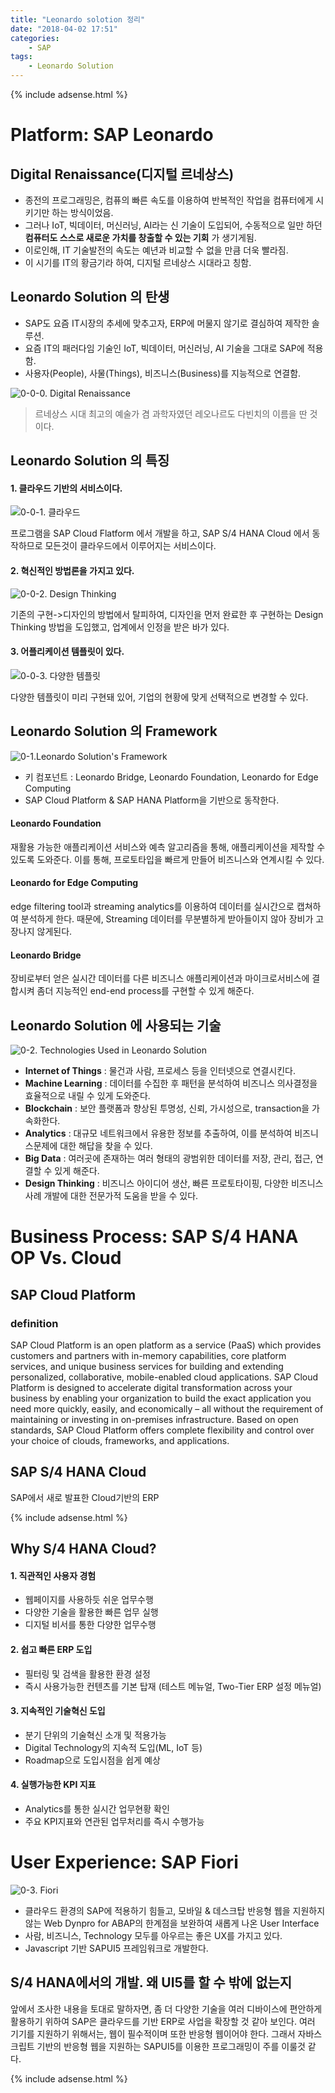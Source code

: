```yaml
---
title: "Leonardo solotion 정리"
date: "2018-04-02 17:51"
categories:
    - SAP
tags:
    - Leonardo Solution
---
```


{% include adsense.html %}

# Platform: SAP Leonardo
## Digital Renaissance(디지털 르네상스)
- 종전의 프로그래밍은, 컴퓨의 빠른 속도를 이용하여 반복적인 작업을 컴퓨터에게 시키기만 하는 방식이었음.
- 그러나 IoT, 빅데이터, 머신러닝, AI라는 신 기술이 도입되어, 수동적으로 일만 하던 **컴퓨터도 스스로 새로운 가치를 창출할 수 있는 기회** 가 생기게됨.
- 이로인해, IT 기술발전의 속도는 예년과 비교할 수 없을 만큼 더욱 빨라짐.
- 이 시기를 IT의 황금기라 하여, 디지털 르네상스 시대라고 칭함.

## Leonardo Solution 의 탄생
- SAP도 요즘 IT시장의 추세에 맞추고자, ERP에 머물지 않기로 결심하여 제작한 솔루션.
- 요즘 IT의 패러다임 기술인 IoT, 빅데이터, 머신러닝, AI 기술을 그대로 SAP에 적용함.
- 사용자(People), 사물(Things), 비즈니스(Business)를 지능적으로 연결함.

![0-0-0. Digital Renaissance](https://user-images.githubusercontent.com/34618693/38233568-e3b43232-3755-11e8-85cd-4e867b5b56ad.png)

> 르네상스 시대 최고의 예술가 겸 과학자였던 레오나르도 다빈치의 이름을 딴 것이다.

## Leonardo Solution 의 특징

#### 1. 클라우드 기반의 서비스이다.
![0-0-1. 클라우드](https://user-images.githubusercontent.com/34618693/38233393-6113b6ae-3755-11e8-8add-cc3b4f8cb991.jpg)

프로그램을 SAP Cloud Flatform 에서 개발을 하고, SAP S/4 HANA Cloud 에서 동작하므로 모든것이 클라우드에서 이루어지는 서비스이다.

#### 2. 혁신적인 방법론을 가지고 있다.
![0-0-2. Design Thinking](https://user-images.githubusercontent.com/34618693/38233396-6456e8f4-3755-11e8-8d7a-fe6a4a4989a4.PNG)

기존의 구현->디자인의 방법에서 탈피하여, 디자인을 먼저 완료한 후 구현하는 Design Thinking 방법을 도입했고, 업계에서 인정을 받은 바가 있다.

#### 3. 어플리케이션 템플릿이 있다.
![0-0-3. 다양한 템플릿](https://user-images.githubusercontent.com/34618693/38233398-65cdc0d6-3755-11e8-90e7-caec345b27d7.PNG)

다양한 템플릿이 미리 구현돼 있어, 기업의 현황에 맞게 선택적으로 변경할 수 있다.

## Leonardo Solution 의 Framework
![0-1.Leonardo Solution's Framework](https://user-images.githubusercontent.com/34618693/38223063-caff4894-3723-11e8-834e-2d48b7a54b00.jpg)
- 키 컴포넌트 : Leonardo Bridge, Leonardo Foundation, Leonardo for Edge Computing
- SAP Cloud Platform & SAP HANA Platform을 기반으로 동작한다.

#### Leonardo Foundation
재활용 가능한 애플리케이션 서비스와 예측 알고리즘을 통해, 애플리케이션을 제작할 수 있도록 도와준다. 이를 통해, 프로토타입을 빠르게 만들어 비즈니스와 연계시킬 수 있다.

#### Leonardo for Edge Computing
edge filtering tool과 streaming analytics를 이용하여 데이터를 실시간으로 캡쳐하여 분석하게 한다. 때문에, Streaming 데이터를 무분별하게 받아들이지 않아 장비가 고장나지 않게된다.

#### Leonardo Bridge
장비로부터 얻은 실시간 데이터를 다른 비즈니스 애플리케이션과 마이크로서비스에 결합시켜 좀더 지능적인 end-end process를 구현할 수 있게 해준다.

## Leonardo Solution 에 사용되는 기술
![0-2. Technologies Used in Leonardo Solution](https://user-images.githubusercontent.com/34618693/38231954-fb314fe0-374f-11e8-8f22-c990e4ff9d32.jpg)
- **Internet of Things** : 물건과 사람, 프로세스 등을 인터넷으로 연결시킨다.
- **Machine Learning** : 데이터를 수집한 후 패턴을 분석하여 비즈니스 의사결정을 효율적으로 내릴 수 있게 도와준다.
- **Blockchain** : 보안 플랫폼과 향상된 투명성, 신뢰, 가시성으로, transaction을 가속화한다.
- **Analytics** : 대규모 네트워크에서 유용한 정보를 추출하여, 이를 분석하여 비즈니스문제에 대한 해답을 찾을 수 있다.
- **Big Data** : 여러곳에 존재하는 여러 형태의 광범위한 데이터를 저장, 관리, 접근, 연결할 수 있게 해준다.
- **Design Thinking** : 비즈니스 아이디어 생산, 빠른 프로토타이핑, 다양한 비즈니스 사례 개발에 대한 전문가적 도움을 받을 수 있다.

# Business Process: SAP S/4 HANA OP Vs. Cloud
## SAP Cloud Platform
### definition
SAP Cloud Platform is an open platform as a service (PaaS) which provides customers and partners with in-memory capabilities, core platform services, and unique business services for building and extending personalized, collaborative, mobile-enabled cloud applications. SAP Cloud Platform is designed to accelerate digital transformation across your business by enabling your organization to build the exact application you need more quickly, easily, and economically – all without the requirement of maintaining or investing in on-premises infrastructure. Based on open standards, SAP Cloud Platform offers complete flexibility and control over your choice of clouds, frameworks, and applications.

## SAP S/4 HANA Cloud
SAP에서 새로 발표한 Cloud기반의 ERP

{% include adsense.html %}

## Why S/4 HANA Cloud?
#### 1. 직관적인 사용자 경험
- 웹페이지를 사용하듯 쉬운 업무수행
- 다양한 기술을 활용한 빠른 업무 실행
- 디지털 비서를 통한 다양한 업무수행

#### 2. 쉽고 빠른 ERP 도입
- 필터링 및 검색을 활용한 환경 설정
- 즉시 사용가능한 컨텐츠를 기본 탑재 (테스트 메뉴얼, Two-Tier ERP 설정 메뉴얼)

#### 3. 지속적인 기술혁신 도입
- 분기 단위의 기술혁신 소개 및 적용가능
- Digital Technology의 지속적 도입(ML, IoT 등)
- Roadmap으로 도입시점을 쉽게 예상

#### 4. 실행가능한 KPI 지표
- Analytics를 통한 실시간 업무현황 확인
- 주요 KPI지표와 연관된 업무처리를 즉시 수행가능

# User Experience: SAP Fiori
![0-3. Fiori](https://user-images.githubusercontent.com/34618693/38238736-cc1ad2a6-3765-11e8-924b-592f10b18f28.jpg)
- 클라우드 환경의 SAP에 적용하기 힘들고, 모바일 & 데스크탑 반응형 웹을 지원하지 않는 Web Dynpro for ABAP의 한계점을 보완하여 새롭게 나온 User Interface
- 사람, 비즈니스, Technology 모두를 아우르는 좋은 UX를 가지고 있다.
- Javascript 기반 SAPUI5 프레임워크로 개발한다.

## S/4 HANA에서의 개발. 왜 UI5를 할 수 밖에 없는지
앞에서 조사한 내용을 토대로 말하자면, 좀 더 다양한 기술을 여러 디바이스에 편안하게 활용하기 위하여 SAP은 클라우드를 기반 ERP로 사업을 확장할 것 같아 보인다. 여러 기기를 지원하기 위해서는, 웹이 필수적이며 또한 반응형 웹이어야 한다. 그래서 자바스크립트 기반의 반응형 웹을 지원하는 SAPUI5를 이용한 프로그래밍이 주를 이룰것 같다.

{% include adsense.html %}
